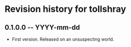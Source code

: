 # Revision history for tollshray

## 0.1.0.0 -- YYYY-mm-dd

* First version. Released on an unsuspecting world.
